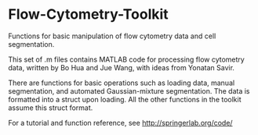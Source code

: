 Flow-Cytometry-Toolkit
======================

Functions for basic manipulation of flow cytometry data and cell segmentation.

This set of .m files contains MATLAB code for processing flow cytometry data, written by Bo Hua and Jue Wang, with ideas from Yonatan Savir.

There are functions for basic operations such as loading data, manual segmentation, and automated Gaussian-mixture segmentation. The data is formatted into a struct upon loading. All the other functions in the toolkit assume this struct format.

For a tutorial and function reference, see http://springerlab.org/code/

